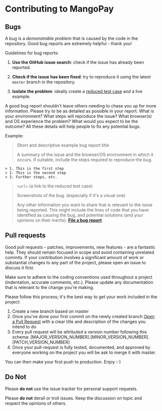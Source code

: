 # Contributing to MangoPay

## Bugs
A bug is a _demonstrable problem_ that is caused by the code in the repository. Good bug reports are extremely helpful - thank you!

Guidelines for bug reports:

1. **Use the GitHub issue search**: check if the issue has already been reported.

2. **Check if the issue has been fixed**: try to reproduce it using the latest `master` branch in the repository.

3. **Isolate the problem**: ideally create a [reduced test case](http://css-tricks.com/6263-reduced-test-cases/) and a live example.

A good bug report shouldn't leave others needing to chase you up for more information. Please try to be as detailed as possible in your report. What is your environment? What steps will reproduce the issue? What browser(s) and OS experience the problem? What would you expect to be the outcome? All these details will help people to fix any potential bugs.

Example:

> Short and descriptive example bug report title
>
> A summary of the issue and the browser/OS environment in which it occurs.
> If suitable, include the steps required to reproduce the bug.
>
	> 1. This is the first step
	> 2. This is the second step
	> 3. Further steps, etc.
>
> `<url>` (a link to the reduced test case)
>
> Screenshots of the bug. (especially if it's a visual one)
>
> Any other information you want to share that is relevant to the issue being reported. This might include the lines of code that you have identified as causing the bug, and potential solutions (and your opinions on their merits).
**[File a bug report](https://github.com/leetchi/mangopay/issues/)**

## Pull requests
Good pull requests - patches, improvements, new features - are a fantastic help. They should remain focused in scope and avoid containing unrelated commits. If your contribution involves a significant amount of work or substantial changes to any part of the project, please open an issue to discuss it first.

Make sure to adhere to the coding conventions used throughout a project (indentation, accurate comments, etc.). Please update any documentation that is relevant to the change you're making.

Please follow this process; it's the best way to get your work included in the project:

1. Create a new branch based on master
2. Once you've done your first commit on the newly created branch [Open a Pull Request](http://help.github.com/send-pull-requests/) with a clear title and description of the changes you intend to do
3. Every pull request will be attributed a version number following this schema: [MAJOR_VERSION_NUMBER].[MINOR_VERSION_NUMBER].[PATCH_VERSION_NUMBER]
4. Once your pull-request is fully tested, documented, and approved by everyone working on the project you will be ask to merge it with master.

You can then make your first push to production. Enjoy :-)

## Do Not
Please **do not** use the issue tracker for personal support requests.

Please **do not** derail or troll issues. Keep the discussion on topic and respect the opinions of others.
